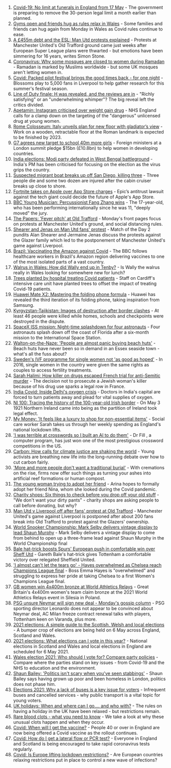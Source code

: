 1. [Covid-19: No limit at funerals in England from 17 May](https://www.bbc.co.uk/news/uk-56966731) - The government is preparing to remove the 30-person legal limit a month earlier than planned.
2. [Gyms open and friends hug as rules relax in Wales](https://www.bbc.co.uk/news/uk-wales-56929301) - Some families and friends can hug again from Monday in Wales as Covid rules continue to ease.
3. [A £455m debt and the ESL: Man Utd protests explained](https://www.bbc.co.uk/sport/football/56966096) - Protests at Manchester United's Old Trafford ground came just weeks after European Super League plans were thwarted - but emotions have been simmering for 16 years, writes Simon Stone.
4. [Coronavirus: Why some mosques are closed to women during Ramadan](https://www.bbc.co.uk/news/uk-56937289) - Ramadan is marked by Muslims worldwide - but some UK mosques aren't letting women in.
5. [Covid: Packed pilot festival brings the good times back - for one night](https://www.bbc.co.uk/news/entertainment-arts-56962231) - Blossoms play to 5,000 fans in Liverpool to help gather research for this summer's festival season.
6. [Line of Duty finale: H was revealed, and the reviews are in](https://www.bbc.co.uk/news/entertainment-arts-56945425) - "Richly satisfying" or an "underwhelming whimper"? The big reveal left the critics divided.
7. [Apetamin: Instagram criticised over weight gain drug](https://www.bbc.co.uk/news/health-56930654) - NHS England calls for a clamp down on the targeting of the "dangerous" unlicensed drug at young women.
8. [Rome Colosseum: Italy unveils plan for new floor with gladiator’s view](https://www.bbc.co.uk/news/world-europe-56966365) - Work on a wooden, retractable floor at the Roman landmark is expected to be finished by 2023.
9. [G7 agrees new target to school 40m more girls](https://www.bbc.co.uk/news/uk-56965963) - Foreign ministers at a London summit pledge $15bn (£10.8bn) to help women in developing countries.
10. [India elections: Modi party defeated in West Bengal battleground](https://www.bbc.co.uk/news/world-asia-india-56964703) - India's PM has been criticised for focusing on the election as the virus grips the country.
11. [Suspected migrant boat breaks up off San Diego, killing three](https://www.bbc.co.uk/news/world-us-canada-56967210) - Three people die and some two dozen are injured after the cabin cruiser breaks up close to shore.
12. [Fortnite takes on Apple over App Store charges](https://www.bbc.co.uk/news/technology-56959938) - Epic’s antitrust lawsuit against the tech giant could decide the future of Apple's App Store.
13. [BBC Young Musician: Percussionist Fang Zhang wins](https://www.bbc.co.uk/news/entertainment-arts-56965752) - The 17-year-old, who has been performing internationally since he was 11, "deeply moved" the jury.
14. [The Papers: 'Fever pitch' at Old Trafford](https://www.bbc.co.uk/news/blogs-the-papers-56967159) - Monday's front pages focus on protests at Manchester United's ground, and social distancing rules.
15. [Shearer and Jenas on Man Utd fans' protest](https://www.bbc.co.uk/sport/av/football/56967078) - Match of the Day 2 pundits Alan Shearer and Jermaine Jenas discuss the protests against the Glazer family which led to the postponement of Manchester United's game against Liverpool.
16. [Brazil: Vaccinating the Amazon against Covid](https://www.bbc.co.uk/news/world-latin-america-56949409) - The BBC follows healthcare workers in Brazil's Amazon region delivering vaccines to one of the most isolated parts of a vast country.
17. [Walrus in Wales: How did Wally end up in Tenby?](https://www.bbc.co.uk/news/uk-wales-56943032) - Is Wally the walrus really in Wales looking for somewhere new for lunch?
18. [Trees planted by hospital treating Covid patients](https://www.bbc.co.uk/news/science-environment-56944931) - Staff on Cardiff's intensive care unit have planted trees to offset the impact of treating Covid-19 patients.
19. [Huawei Mate X2: Mastering the folding phone formula](https://www.bbc.co.uk/news/technology-56945791) - Huawei has revealed the third iteration of its folding phone, taking inspiration from Samsung.
20. [Kyrgyzstan-Tajikistan: Images of destruction after border clashes](https://www.bbc.co.uk/news/world-asia-56963998) - At least 46 people were killed while homes, schools and checkpoints were destroyed in the dispute.
21. [SpaceX ISS mission: Night-time splashdown for four astronauts](https://www.bbc.co.uk/news/world-56962932) - Four astronauts splash down off the coast of Florida after a six-month mission to the International Space Station.
22. [Walton-on-the-Naze: 'People are almost panic buying beach huts'](https://www.bbc.co.uk/news/uk-england-essex-56901720) - Beach huts have never been so in demand in an Essex seaside town - what's all the fuss about?
23. [Sweden's IVF programme for single women not 'as good as hoped'](https://www.bbc.co.uk/news/world-europe-56859427) - In 2016, single women in the country were given the same rights as couples to access fertility treatments.
24. [Sarah Halimi: How killer on drugs escaped French trial for anti-Semitic murder](https://www.bbc.co.uk/news/world-europe-56929040) - The decision not to prosecute a Jewish woman's killer because of his drug use sparks a legal row in France.
25. [India Covid: Inside Delhi's oxygen crisis](https://www.bbc.co.uk/news/world-asia-india-56940595) - Doctors in India's capital are forced to turn patients away and plead for vital supplies of oxygen.
26. [NI 100: Tracing the history of the 100-year-old Irish border](https://www.bbc.co.uk/news/uk-northern-ireland-56806404) - On May 3 1921 Northern Ireland came into being as the partition of Ireland took legal effect.
27. [My Money: 'It feels like a luxury to shop for non-essential items'](https://www.bbc.co.uk/news/business-56929552) - Social care worker Sarah takes us through her weekly spending as England's national lockdown lifts.
28. ['I was terrible at crosswords so I built an AI to do them'](https://www.bbc.co.uk/news/technology-56934716) - Dr Fill , a computer program, has just won one of the most prestigious crossword competitions in the US.
29. [Carbon: How calls for climate justice are shaking the world](https://www.bbc.co.uk/news/science-environment-56941979) - Young activists are breathing new life into the long-running debate over how to cut carbon fairly.
30. ['More and more people don't want a traditional burial'](https://www.bbc.co.uk/news/business-56926819) - With cremations on the rise, firms now offer such things as turning your ashes into artificial reef formations or human compost.
31. [The young woman trying to adopt her friend](https://www.bbc.co.uk/news/world-europe-56919234) - Arina hopes to formally adopt her friend Nina, whom she looked during the Covid pandemic.
32. [Charity shops: Six things to check before you drop off your old stuff](https://www.bbc.co.uk/news/uk-56842698) - "We don't want your dirty pants" - charity shops are asking people to call before donating, but why?
33. [Man Utd v Liverpool off after fans' protest at Old Trafford](https://www.bbc.co.uk/sport/football/56960091) - Manchester United's game against Liverpool is postponed after about 200 fans break into Old Trafford to protest against the Glazers' ownership.
34. [World Snooker Championship: Mark Selby delivers vintage display to lead Shaun Murphy](https://www.bbc.co.uk/sport/snooker/56964742) - Mark Selby delivers a vintage display to come from behind to open up a three-frame lead against Shaun Murphy in the World Championship final
35. [Bale hat-trick boosts Spurs' European push in comfortable win over Sheff Utd](https://www.bbc.co.uk/sport/football/56876295) - Gareth Bale's hat-trick gives Tottenham a comfortable victory over relegated Sheffield United.
36. ['I almost can't let the tears go' - Hayes overwhelmed as Chelsea reach Champions League final](https://www.bbc.co.uk/sport/football/56965320) - Boss Emma Hayes is "overwhelmed" and struggling to express her pride at taking Chelsea to a first Women's Champions League final.
37. [GB women win 4x400m bronze at World Athletics Relays](https://www.bbc.co.uk/sport/athletics/56967133) - Great Britain's 4x400m women's team claim bronze at the 2021 World Athletics Relays event in Silesia in Poland.
38. [PSG unsure Neymar will sign new deal - Monday's gossip column](https://www.bbc.co.uk/sport/56959967) - PSG sporting director Leonardo does not appear to be convinced about Neymar deal, AC Milan freeze contract renewal talks with players, Tottenham keen on Varanda, plus more.
39. [2021 elections: A simple guide to the Scottish, Welsh and local elections](https://www.bbc.co.uk/news/uk-politics-56286643) - A bumper crop of elections are being held on 6 May across England, Scotland and Wales.
40. [2021 elections: What elections can I vote in this year?](https://www.bbc.co.uk/news/56129210) - National elections in Scotland and Wales and local elections in England are scheduled for 6 May 2021.
41. [Wales election 2021: Who should I vote for? Compare party policies](https://www.bbc.co.uk/news/uk-wales-politics-56499726) - Compare where the parties stand on key issues - from Covid-19 and the NHS to education and the environment.
42. [Shaun Bailey: 'Politics isn't scary when you've seen stabbings'](https://www.bbc.co.uk/news/uk-england-london-56913497) - Shaun Bailey says having grown up poor and been homeless in London, politics does not phase him.
43. [Elections 2021: Why a lack of buses is a key issue for voters](https://www.bbc.co.uk/news/uk-england-56827739) - Infrequent buses and cancelled services - why public transport is a vital topic for young voters.
44. [UK holidays: When and where can I go.... and who with?](https://www.bbc.co.uk/news/explainers-52646738) - The rules on having a holiday in the UK have been relaxed - but restrictions remain.
45. [Rare blood clots - what you need to know](https://www.bbc.co.uk/news/health-56674796) - We take a look at why these unusual clots happen and when they occur.
46. [Covid: When will I get the vaccine?](https://www.bbc.co.uk/news/health-55045639) - People 40 or over in England are now being offered a Covid vaccine as the rollout continues.
47. [Covid: How do I get a lateral flow or PCR test?](https://www.bbc.co.uk/news/health-51943612) - Everyone in England and Scotland is being encouraged to take rapid coronavirus tests regularly.
48. [Covid: Is Europe lifting lockdown restrictions?](https://www.bbc.co.uk/news/explainers-53640249) - Are European countries relaxing restrictions put in place to control a new wave of infections?
